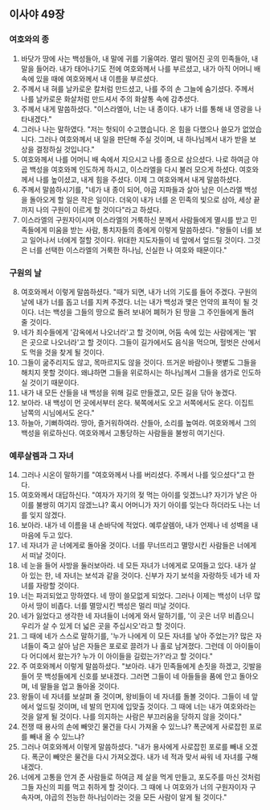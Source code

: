 ## 이사야 49장

### 여호와의 종
1. 바닷가 땅에 사는 백성들아, 내 말에 귀를 기울여라. 멀리 떨어진 곳의 민족들아, 내 말을 들어라. 내가 태어나기도 전에 여호와께서 나를 부르셨고, 내가 아직 어머니 배 속에 있을 때에 여호와께서 내 이름을 부르셨다.
2. 주께서 내 혀를 날카로운 칼처럼 만드셨고, 나를 주의 손 그늘에 숨기셨다. 주께서 나를 날카로운 화살처럼 만드셔서 주의 화살통 속에 감추셨다.
3. 주께서 내게 말씀하셨다. "이스라엘아, 너는 내 종이다. 내가 너를 통해 내 영광을 나타내겠다."
4. 그러나 나는 말하였다. "저는 헛되이 수고했습니다. 온 힘을 다했으나 쓸모가 없었습니다. 그러나 여호와께서 내 일을 판단해 주실 것이며, 내 하나님께서 내가 받을 보상을 결정하실 것입니다."
5. 여호와께서 나를 어머니 배 속에서 지으시고 나를 종으로 삼으셨다. 나로 하여금 야곱 백성을 여호와께 인도하게 하시고, 이스라엘을 다시 불러 모으게 하셨다. 여호와께서 나를 높이셨고, 내게 힘을 주셨다. 이제 그 여호와께서 내게 말씀하셨다.
6. 주께서 말씀하시기를, "네가 내 종이 되어, 야곱 지파들과 살아 남은 이스라엘 백성을 돌아오게 할 일은 작은 일이다. 더욱이 내가 너를 온 민족의 빛으로 삼아, 세상 끝까지 나의 구원이 이르게 할 것이다"라고 하셨다.
7. 이스라엘의 구원자이시며 이스라엘의 거룩하신 분께서 사람들에게 멸시를 받고 민족들에게 미움을 받는 사람, 통치자들의 종에게 이렇게 말씀하셨다. "왕들이 너를 보고 일어나서 너에게 절할 것이다. 위대한 지도자들이 네 앞에서 엎드릴 것이다. 그것은 너를 선택한 이스라엘의 거룩한 하나님, 신실한 나 여호와 때문이다."
### 구원의 날
8. 여호와께서 이렇게 말씀하셨다. "때가 되면, 내가 너의 기도를 들어 주겠다. 구원의 날에 내가 너를 돕고 너를 지켜 주겠다. 너는 내가 백성과 맺은 언약의 표적이 될 것이다. 너는 백성을 그들의 땅으로 돌려 보내어 폐허가 된 땅을 그 주인들에게 돌려 줄 것이다.
9. 네가 죄수들에게 '감옥에서 나오너라'고 할 것이며, 어둠 속에 있는 사람에게는 '밝은 곳으로 나오너라'고 할 것이다. 그들이 길가에서도 음식을 먹으며, 헐벗은 산에서도 먹을 것을 찾게 될 것이다.
10. 그들이 굶주리지도 않고, 목마르지도 않을 것이다. 뜨거운 바람이나 햇볕도 그들을 해치지 못할 것이다. 왜냐하면 그들을 위로하시는 하나님께서 그들을 샘가로 인도하실 것이기 때문이다.
11. 내가 내 모든 산들을 내 백성을 위해 길로 만들겠고, 모든 길을 닦아 놓겠다.
12. 보아라. 내 백성이 먼 곳에서부터 온다. 북쪽에서도 오고 서쪽에서도 온다. 이집트 남쪽의 시님에서도 온다."
13. 하늘아, 기뻐하여라. 땅아, 즐거워하여라. 산들아, 소리를 높여라. 여호와께서 그의 백성을 위로하신다. 여호와께서 고통당하는 사람들을 불쌍히 여기신다.
### 예루살렘과 그 자녀
14. 그러나 시온이 말하기를 "여호와께서 나를 버리셨다. 주께서 나를 잊으셨다"고 한다.
15. 여호와께서 대답하신다. "여자가 자기의 젖 먹는 아이를 잊겠느냐? 자기가 낳은 아이를 불쌍히 여기지 않겠느냐? 혹시 어머니가 자기 아이를 잊는다 하더라도 나는 너를 잊지 않겠다.
16. 보아라. 내가 네 이름을 내 손바닥에 적었다. 예루살렘아, 내가 언제나 네 성벽을 내 마음에 두고 있다.
17. 네 자녀가 곧 너에게로 돌아올 것이다. 너를 무너뜨리고 멸망시킨 사람들은 너에게서 떠날 것이다.
18. 네 눈을 들어 사방을 둘러보아라. 네 모든 자녀가 너에게로 모여들고 있다. 내가 살아 있는 한, 네 자녀는 보석과 같을 것이다. 신부가 자기 보석을 자랑하듯 네가 네 자녀를 자랑할 것이다.
19. 너는 파괴되었고 망하였다. 네 땅이 쓸모없게 되었다. 그러나 이제는 백성이 너무 많아서 땅이 비좁다. 너를 멸망시킨 백성은 멀리 떠날 것이다.
20. 네가 잃었다고 생각한 네 자녀들이 너에게 와서 말하기를, '이 곳은 너무 비좁으니 우리가 살 수 있게 더 넓은 곳을 주십시오'라고 할 것이다.
21. 그 때에 네가 스스로 말하기를, '누가 나에게 이 모든 자녀를 낳아 주었는가? 많은 자녀들이 죽고 살아 남은 자들은 포로로 끌려가 나 홀로 남겨졌다. 그런데 이 아이들이 다 어디에서 왔는가? 누가 이 아이들을 길렀는가?'라고 할 것이다."
22. 주 여호와께서 이렇게 말씀하셨다. "보아라. 내가 민족들에게 손짓을 하겠고, 깃발을 들어 뭇 백성들에게 신호를 보내겠다. 그러면 그들이 네 아들들을 품에 안고 돌아오며, 네 딸들을 업고 돌아올 것이다.
23. 왕들이 네 자녀를 보살펴 줄 것이며, 왕비들이 네 자녀를 돌볼 것이다. 그들이 네 앞에서 엎드릴 것이며, 네 발의 먼지에 입맞출 것이다. 그 때에 너는 내가 여호와라는 것을 알게 될 것이다. 나를 의지하는 사람은 부끄러움을 당하지 않을 것이다."
24. 전쟁 때 용사의 손에 빼앗긴 물건을 다시 가져올 수 있느냐? 폭군에게 사로잡힌 포로를 빼내 올 수 있느냐?
25. 그러나 여호와께서 이렇게 말씀하셨다. "내가 용사에게 사로잡힌 포로를 빼내 오겠다. 폭군이 빼앗은 물건을 다시 가져오겠다. 내가 네 적과 맞서 싸워 네 자녀를 구해 내겠다.
26. 너에게 고통을 안겨 준 사람들로 하여금 제 살을 먹게 만들고, 포도주를 마신 것처럼 그들 자신의 피를 먹고 취하게 할 것이다. 그 때에 나 여호와가 너의 구원자이자 구속자며, 야곱의 전능한 하나님이라는 것을 모든 사람이 알게 될 것이다."